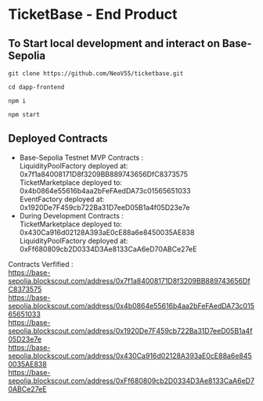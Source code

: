 
# TicketBase - End Product
##
## To Start local development and interact on Base-Sepolia 
```
git clone https://github.com/NeoV55/ticketbase.git
```
```
cd dapp-frontend
```
```
npm i
```
```
npm start
```
## Deployed Contracts 
* Base-Sepolia Testnet MVP Contracts : <br/>
LiquidityPoolFactory deployed at: 0x7f1a84008171D8f3209BB889743656DfC8373575 <br/>
TicketMarketplace deployed to: 0x4b0864e55616b4aa2bFeFAedDA73c01565651033 <br/>
EventFactory deployed at: 0x1920De7F459cb722Ba31D7eeD05B1a4f05D23e7e <br/>
* During Development Contracts : <br/>
TicketMarketplace deployed to: 0x430Ca916d02128A393aE0cE88a6e8450035AE838 <br/>
LiquidityPoolFactory deployed at: 0xFf680809cb2D0334D3Ae8133CaA6eD70ABCe27eE <br/>

Contracts Verfified : <br/>
https://base-sepolia.blockscout.com/address/0x7f1a84008171D8f3209BB889743656DfC8373575 <br/>
https://base-sepolia.blockscout.com/address/0x4b0864e55616b4aa2bFeFAedDA73c01565651033 <br/>
https://base-sepolia.blockscout.com/address/0x1920De7F459cb722Ba31D7eeD05B1a4f05D23e7e <br/>
https://base-sepolia.blockscout.com/address/0x430Ca916d02128A393aE0cE88a6e8450035AE838 <br/>
https://base-sepolia.blockscout.com/address/0xFf680809cb2D0334D3Ae8133CaA6eD70ABCe27eE <br/>
